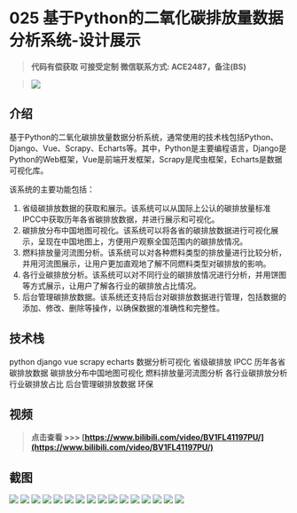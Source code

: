 # 025 基于Python的二氧化碳排放量数据分析系统-设计展示

> **代码有偿获取 可接受定制 微信联系方式: ACE2487，备注(BS)**

> ![](./qrcode.jpg)

## 介绍

基于Python的二氧化碳排放量数据分析系统，通常使用的技术栈包括Python、Django、Vue、Scrapy、Echarts等。其中，Python是主要编程语言，Django是Python的Web框架，Vue是前端开发框架，Scrapy是爬虫框架，Echarts是数据可视化库。

该系统的主要功能包括：
1. 省级碳排放数据的获取和展示。该系统可以从国际上公认的碳排放量标准IPCC中获取历年各省碳排放数据，并进行展示和可视化。
2. 碳排放分布中国地图可视化。该系统可以将各省的碳排放数据进行可视化展示，呈现在中国地图上，方便用户观察全国范围内的碳排放情况。
3. 燃料排放量河流图分析。该系统可以对各种燃料类型的排放量进行比较分析，并用河流图展示，让用户更加直观地了解不同燃料类型对碳排放的影响。
4. 各行业碳排放分析。该系统可以对不同行业的碳排放情况进行分析，并用饼图等方式展示，让用户了解各行业的碳排放占比情况。
5. 后台管理碳排放数据。该系统还支持后台对碳排放数据进行管理，包括数据的添加、修改、删除等操作，以确保数据的准确性和完整性。

## 技术栈

python django vue scrapy echarts 数据分析可视化 省级碳排放 IPCC 历年各省碳排放数据 碳排放分布中国地图可视化 燃料排放量河流图分析 各行业碳排放分析 行业碳排放占比 后台管理碳排放数据 环保

## 视频

> **点击查看 \>\>\> [https://www.bilibili.com/video/BV1FL41197PU/](https://www.bilibili.com/video/BV1FL41197PU/)**

## 截图

![](./01.png)
![](./02.png)
![](./03.png)
![](./04.png)
![](./05.png)
![](./06.png)
![](./07.png)
![](./08.png)
![](./09.png)
![](./10.png)
![](./11.png)
![](./12.png)
![](./13.png)
![](./14.png)
![](./15.png)
![](./16.png)